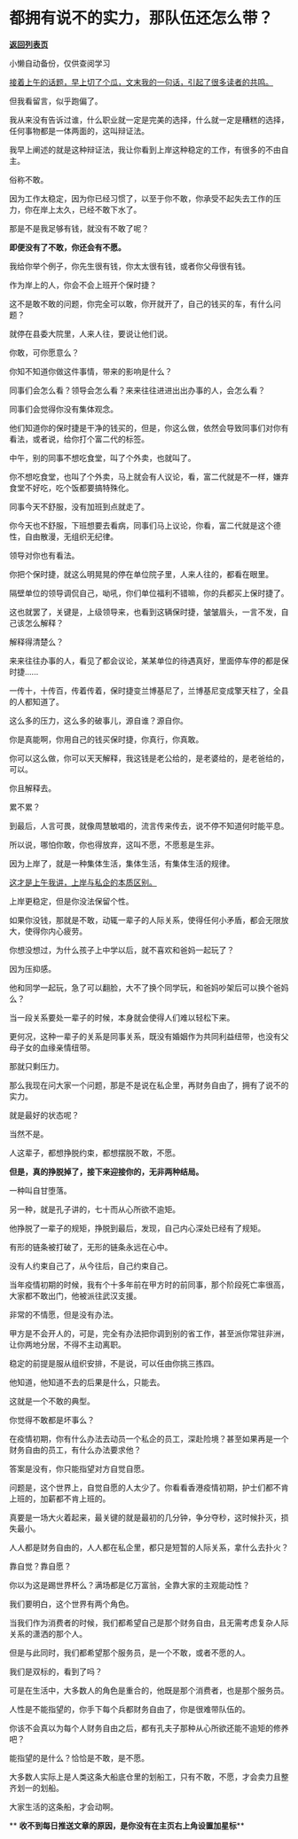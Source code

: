 # 都拥有说不的实力，那队伍还怎么带？

[**返回列表页**](/gzh/记忆承载3)

小懒自动备份，仅供查阅学习

[接着上午的话题，早上切了个瓜，文末我的一句话，引起了很多读者的共鸣。](http://mp.weixin.qq.com/s?__biz=MzU0MjYwNDU2Mw==&mid=2247515327&idx=1&sn=29c76f867e027595674ca2e5b27cb7de&chksm=fb1ad0c3cc6d59d58118822d739d86bb8a84fd614e73bedcb0bd447aca642d2b05af7803603c&scene=21#wechat_redirect)

但我看留言，似乎跑偏了。

我从来没有告诉过谁，什么职业就一定是完美的选择，什么就一定是糟糕的选择，任何事物都是一体两面的，这叫辩证法。  

我早上阐述的就是这种辩证法，我让你看到上岸这种稳定的工作，有很多的不由自主。  

俗称不敢。

因为工作太稳定，因为你已经习惯了，以至于你不敢，你承受不起失去工作的压力，你在岸上太久，已经不敢下水了。  

那是不是我足够有钱，就没有不敢了呢？  

 **即便没有了不敢，你还会有不愿。**

我给你举个例子，你先生很有钱，你太太很有钱，或者你父母很有钱。  

作为岸上的人，你会不会上班开个保时捷？  

这不是敢不敢的问题，你完全可以敢，你开就开了，自己的钱买的车，有什么问题？  

就停在县委大院里，人来人往，要说让他们说。

你敢，可你愿意么？

你知不知道你做这件事情，带来的影响是什么？  

同事们会怎么看？领导会怎么看？来来往往进进出出办事的人，会怎么看？  

同事们会觉得你没有集体观念。  

他们知道你的保时捷是干净的钱买的，但是，你这么做，依然会导致同事们对你有看法，或者说，给你打个富二代的标签。  

中午，别的同事不想吃食堂，叫了个外卖，也就叫了。  

你不想吃食堂，也叫了个外卖，马上就会有人议论，看，富二代就是不一样，嫌弃食堂不好吃，吃个饭都要搞特殊化。

同事今天不舒服，没有加班到点就走了。  

你今天也不舒服，下班想要去看病，同事们马上议论，你看，富二代就是这个德性，自由散漫，无组织无纪律。

领导对你也有看法。  

你把个保时捷，就这么明晃晃的停在单位院子里，人来人往的，都看在眼里。

隔壁单位的领导调侃自己，呦吼，你们单位福利不错嘛，你的兵都买上保时捷了。

这也就罢了，关键是，上级领导来，也看到这辆保时捷，皱皱眉头，一言不发，自己该怎么解释？

解释得清楚么？  

来来往往办事的人，看见了都会议论，某某单位的待遇真好，里面停车停的都是保时捷......  

一传十，十传百，传着传着，保时捷变兰博基尼了，兰博基尼变成擎天柱了，全县的人都知道了。

这么多的压力，这么多的破事儿，源自谁？源自你。  

你是真能啊，你用自己的钱买保时捷，你真行，你真敢。  

你可以这么做，你可以天天解释，我这钱是老公给的，是老婆给的，是老爸给的，可以。

你且解释去。

累不累？  

到最后，人言可畏，就像周慧敏唱的，流言传来传去，说不停不知道何时能平息。

所以说，哪怕你敢，你也得放弃，这叫不愿，不愿惹是生非。

因为上岸了，就是一种集体生活，集体生活，有集体生活的规律。

[这才是上午我讲，上岸与私企的本质区别。](http://mp.weixin.qq.com/s?__biz=MzU0MjYwNDU2Mw==&mid=2247515327&idx=1&sn=29c76f867e027595674ca2e5b27cb7de&chksm=fb1ad0c3cc6d59d58118822d739d86bb8a84fd614e73bedcb0bd447aca642d2b05af7803603c&scene=21#wechat_redirect)

上岸更稳定，但是你没法保留个性。  

如果你没钱，那就是不敢，动辄一辈子的人际关系，使得任何小矛盾，都会无限放大，使得你内心疲劳。  

你想没想过，为什么孩子上中学以后，就不喜欢和爸妈一起玩了？

因为压抑感。  

他和同学一起玩，急了可以翻脸，大不了换个同学玩，和爸妈吵架后可以换个爸妈么？  

当一段关系要处一辈子的时候，本身就会使得人们难以轻松下来。

更何况，这种一辈子的关系是同事关系，既没有婚姻作为共同利益纽带，也没有父母子女的血缘亲情纽带。  

那就只剩压力。  

那么我现在问大家一个问题，那是不是说在私企里，再财务自由了，拥有了说不的实力。

就是最好的状态呢？

当然不是。

人这辈子，都想挣脱约束，都想摆脱不敢，不愿。  

 **但是，真的挣脱掉了，接下来迎接你的，无非两种结局。**

一种叫自甘堕落。

另一种，就是孔子讲的，七十而从心所欲不逾矩。

他挣脱了一辈子的规矩，挣脱到最后，发现，自己内心深处已经有了规矩。

有形的链条被打破了，无形的链条永远在心中。

没有人约束自己了，从今往后，自己约束自己。

当年疫情初期的时候，我有个十多年前在甲方时的前同事，那个阶段死亡率很高，大家都不敢出门，他被派往武汉支援。  

非常的不情愿，但是没有办法。  

甲方是不会开人的，可是，完全有办法把你调到别的省工作，甚至派你常驻非洲，让你两地分居，不得不主动离职。

稳定的前提是服从组织安排，不是说，可以任由你挑三拣四。  

他知道，他知道不去的后果是什么，只能去。  

这就是一个不敢的典型。  

你觉得不敢都是坏事么？  

在疫情初期，你有什么办法去动员一个私企的员工，深赴险境？甚至如果再是一个财务自由的员工，有什么办法要求他？  

答案是没有，你只能指望对方自觉自愿。  

问题是，这个世界上，自觉自愿的人太少了。你看看香港疫情初期，护士们都不肯上班的，加薪都不肯上班的。

真要是一场大火着起来，最关键的就是最初的几分钟，争分夺秒，这时候扑灭，损失最小。  

人人都是财务自由的，人人都在私企里，都只是短暂的人际关系，拿什么去扑火？  

靠自觉？靠自愿？  

你以为这是踢世界杯么？满场都是亿万富翁，全靠大家的主观能动性？  

我们要明白，这个世界有两个角色。  

当我们作为消费者的时候，我们都希望自己是那个财务自由，且无需考虑复杂人际关系的潇洒的那个人。

但是与此同时，我们都希望那个服务员，是一个不敢，或者不愿的人。

我们是双标的，看到了吗？  

可是在生活中，大多数人的角色是重合的，他既是那个消费者，也是那个服务员。  

人性是不能指望的，你手下每个兵都财务自由了，你是很难带队伍的。  

你该不会真以为每个人财务自由之后，都有孔夫子那种从心所欲还能不逾矩的修养吧？

能指望的是什么？恰恰是不敢，是不愿。  

大多数人实际上是人类这条大船底仓里的划船工，只有不敢，不愿，才会卖力且整齐划一的划船。  

大家生活的这条船，才会动啊。

 ** **收不到每日推送文章的原因，是你没有在主页右上角设置加星标****

